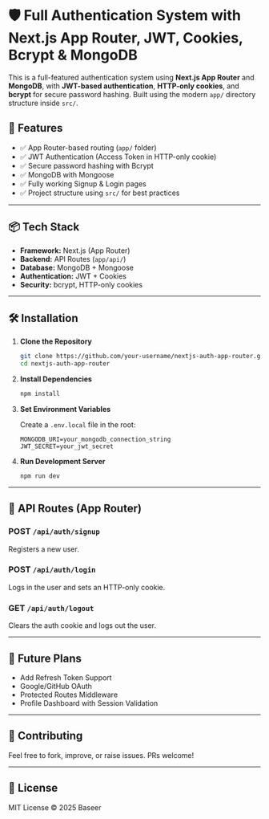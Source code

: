 
# 🛡️ Full Authentication System with Next.js App Router, JWT, Cookies, Bcrypt & MongoDB

This is a full-featured authentication system using **Next.js App Router** and **MongoDB**, with **JWT-based authentication**, **HTTP-only cookies**, and **bcrypt** for secure password hashing. Built using the modern `app/` directory structure inside `src/`.

## 🚀 Features

- ✅ App Router-based routing (`app/` folder)
- ✅ JWT Authentication (Access Token in HTTP-only cookie)
- ✅ Secure password hashing with Bcrypt
- ✅ MongoDB with Mongoose
- ✅ Fully working Signup & Login pages
- ✅ Project structure using `src/` for best practices

---

## 📦 Tech Stack

- **Framework:** Next.js (App Router)
- **Backend:** API Routes (`app/api/`)
- **Database:** MongoDB + Mongoose
- **Authentication:** JWT + Cookies
- **Security:** bcrypt, HTTP-only cookies

---

## 🛠️ Installation

1. **Clone the Repository**
   ```bash
   git clone https://github.com/your-username/nextjs-auth-app-router.git
   cd nextjs-auth-app-router
   ```

2. **Install Dependencies**
   ```bash
   npm install
   ```

3. **Set Environment Variables**

   Create a `.env.local` file in the root:

   ```env
   MONGODB_URI=your_mongodb_connection_string
   JWT_SECRET=your_jwt_secret
   ```

4. **Run Development Server**
   ```bash
   npm run dev
   ```


---

## 🔑 API Routes (App Router)

### **POST** `/api/auth/signup`
Registers a new user.

### **POST** `/api/auth/login`
Logs in the user and sets an HTTP-only cookie.

### **GET** `/api/auth/logout`
Clears the auth cookie and logs out the user.

---

## 🧠 Future Plans

- Add Refresh Token Support
- Google/GitHub OAuth
- Protected Routes Middleware
- Profile Dashboard with Session Validation

---

## 🤝 Contributing

Feel free to fork, improve, or raise issues. PRs welcome!

---

## 📜 License

MIT License © 2025 Baseer
